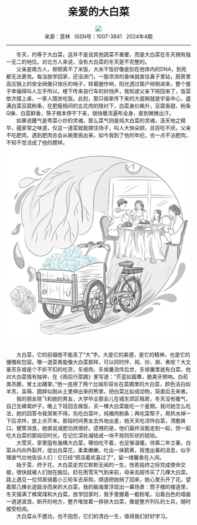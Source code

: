 # <center>亲爱的大白菜</center> 

<div align=center><img src="https://raw.githubusercontent.com/leaguecn/magazines/main/img_authors/%d7%f7%d5%df%a3%ba%d1%a9%d3%a3.jpg"></div> 

<center>来源：意林   ISSN号：1007-3841   2024年4期</center> 


* * *


　　冬天，约等于大白菜。这并不是说其他蔬菜不重要，而是大白菜在冬天拥有独一无二的地位。对北方人来说，没有大白菜的冬天是不完整的。  
　　父亲是南方人，顿顿离不了米饭，大米干饭好像是刻在他体内的DNA，到死都无法更改。每当放学回家，还没进门，一股浓浓的香味就直往鼻子里钻，厨房里高压锅上的安全阀像只快乐的哨子，转着圈作响，阳光透过窗户倾倒进来，整个屋子幸福得叫人忘乎所以。楼下传来自行车的铃铛声，我知道父亲下班回来了，饭菜依次摆上桌，一家人围坐吃饭。此刻，那只祖辈传下来的大瓷碗就是宇宙中心，盛满白菜豆腐粉条，在肥瘦相间的五花肉的陪衬下，白菜身价飙升，豆腐香甜、粉条Q弹、白菜鲜香，筷子根本停不下来，很快暖流遍布全身，直到微微出汗。  
　　如果说鑊气是粤菜小炒的灵魂，那么菜气则是炖大白菜的灵魂，汲天地之精华，蕴家常之味道，仅这一道菜就能撑住场子，叫人大快朵颐，且百吃不厌。父亲不吃肥肉，遇到肥肉总会从碗里挑出来。如今我到了他的年纪，也一点不沾肥肉，不知不觉活成了他的模样。

![](https://raw.githubusercontent.com/leaguecn/magazines/main/img/yili20240410-1-l.jpg)

  
<br>　　大白菜，它的前缀绝不能丢了“大”字。大是它的美德，是它的精神，也是它的慷慨和包容。哪一道菜肴能像大白菜那样，可以同时拌、炖、炒、涮、煮呢？大文豪苏东坡是个不折不扣的吃货，东坡肉、东坡羹流传后世，东坡羹里就有白菜，他对大白菜情有独钟，在《雨后行菜圃》里写道：“芥蓝如菌蕈，脆美牙颊响。白菘类羔豚，冒土出蹯掌。”他一连用了两个比喻形容长在菜圃里的大白菜，颜色洁白如羊羔，呆萌、圆胖似刚从土里伸出来的熊掌。把白菜比拟成动物，简直后无来者。  
　　我的朋友晓飞和她的男友，大学毕业那会儿在城东郊区租房，冬天没有暖气，自己生蜂窝炉子，晚上下班回去做饭，买一棵大白菜能吃一个星期。我问她怎么吃法，她的回答令我哭笑不得。先吃白菜叶，炖猪肉粉条；再吃菜帮子，用热水焯一下后凉拌，放上点芥末。那段时间男友去外地出差，她天天吃凉拌白菜，清脆爽口，健胃消食，她直说减肥功效很好。遗憾的是，他们最终没能走到一起，但一起吃大白菜的那段旧时光，在记忆深处凝结成一块不规则形状的琥珀。  
　　大雪天，家里囤有幾棵大白菜，哪怕吃不着，也足够温暖。待第二年立春，白菜从内向外裂开，绽出白菜花，柔柔嫩嫩，吐出一抹鹅黄，摇曳出春的消息，似乎理直气壮地告诉人们：它已经“把活着欢喜过了”，留一缕馨香在人间。  
　　始于菜、终于花，大白菜走完它默默无闻的一生，恍若临终之际完成使命交接，很快就被人们抛在脑后。赶在雨雪天气到来前，母亲去超市买了几棵大白菜。路上遇见一位邻居骑着小三轮车去采购，顺道把她捎了回来，她心里乐开了花。望着那几棵长途跋涉而来的大白菜，我的脑海里浮现出一幕场景：筒子楼的楼道里，冬天摆满了蜂窝煤和大白菜。放学回家时，我手里握着一截粉笔，沿着白色的墙画一道道波浪，断开的地方，整齐堆放着一排排大白菜，像是整齐列队的士兵，随时接受检阅。  
　　大白菜从不邀功，也不抱怨，它们的清白一生，值得我们好好学习。